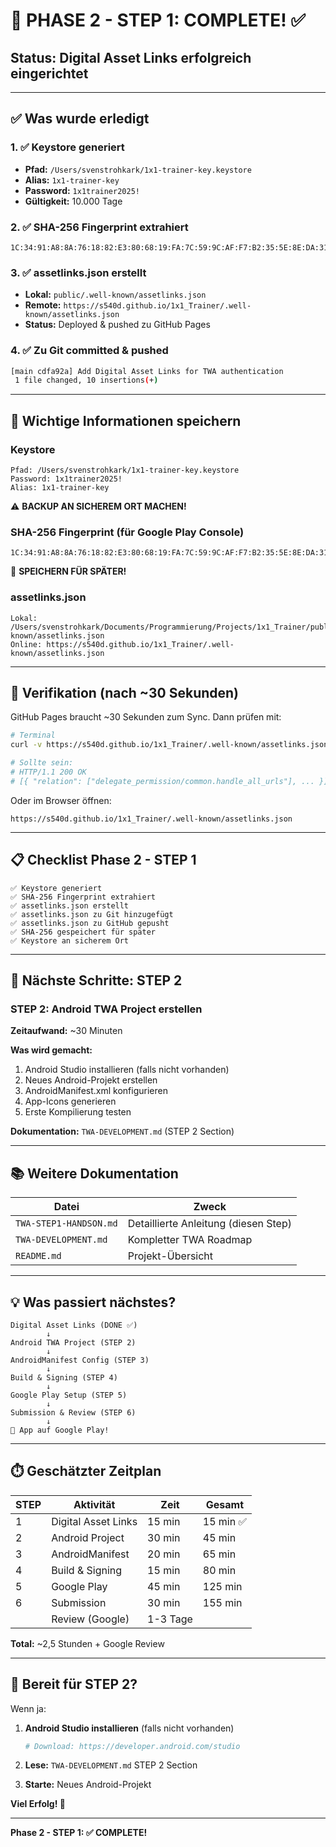 # 🎉 PHASE 2 - STEP 1: COMPLETE! ✅

## Status: Digital Asset Links erfolgreich eingerichtet

---

## ✅ Was wurde erledigt

### 1. ✅ Keystore generiert
- **Pfad:** `/Users/svenstrohkark/1x1-trainer-key.keystore`
- **Alias:** `1x1-trainer-key`
- **Password:** `1x1trainer2025!`
- **Gültigkeit:** 10.000 Tage

### 2. ✅ SHA-256 Fingerprint extrahiert
```
1C:34:91:A8:8A:76:18:82:E3:80:68:19:FA:7C:59:9C:AF:F7:B2:35:5E:8E:DA:31:B8:1F:49:0F:EB:B7:17:FC
```

### 3. ✅ assetlinks.json erstellt
- **Lokal:** `public/.well-known/assetlinks.json`
- **Remote:** `https://s540d.github.io/1x1_Trainer/.well-known/assetlinks.json`
- **Status:** Deployed & pushed zu GitHub Pages

### 4. ✅ Zu Git committed & pushed
```bash
[main cdfa92a] Add Digital Asset Links for TWA authentication
 1 file changed, 10 insertions(+)
```

---

## 🔐 Wichtige Informationen speichern

### Keystore
```
Pfad: /Users/svenstrohkark/1x1-trainer-key.keystore
Password: 1x1trainer2025!
Alias: 1x1-trainer-key
```
⚠️ **BACKUP AN SICHEREM ORT MACHEN!**

### SHA-256 Fingerprint (für Google Play Console)
```
1C:34:91:A8:8A:76:18:82:E3:80:68:19:FA:7C:59:9C:AF:F7:B2:35:5E:8E:DA:31:B8:1F:49:0F:EB:B7:17:FC
```
💾 **SPEICHERN FÜR SPÄTER!**

### assetlinks.json
```
Lokal:  /Users/svenstrohkark/Documents/Programmierung/Projects/1x1_Trainer/public/.well-known/assetlinks.json
Online: https://s540d.github.io/1x1_Trainer/.well-known/assetlinks.json
```

---

## 🧪 Verifikation (nach ~30 Sekunden)

GitHub Pages braucht ~30 Sekunden zum Sync. Dann prüfen mit:

```bash
# Terminal
curl -v https://s540d.github.io/1x1_Trainer/.well-known/assetlinks.json

# Sollte sein:
# HTTP/1.1 200 OK
# [{ "relation": ["delegate_permission/common.handle_all_urls"], ... }]
```

Oder im Browser öffnen:
```
https://s540d.github.io/1x1_Trainer/.well-known/assetlinks.json
```

---

## 📋 Checklist Phase 2 - STEP 1

```
✅ Keystore generiert
✅ SHA-256 Fingerprint extrahiert
✅ assetlinks.json erstellt
✅ assetlinks.json zu Git hinzugefügt
✅ assetlinks.json zu GitHub gepusht
✅ SHA-256 gespeichert für später
✅ Keystore an sicherem Ort
```

---

## 🚀 Nächste Schritte: STEP 2

### STEP 2: Android TWA Project erstellen

**Zeitaufwand:** ~30 Minuten

**Was wird gemacht:**
1. Android Studio installieren (falls nicht vorhanden)
2. Neues Android-Projekt erstellen
3. AndroidManifest.xml konfigurieren
4. App-Icons generieren
5. Erste Kompilierung testen

**Dokumentation:** `TWA-DEVELOPMENT.md` (STEP 2 Section)

---

## 📚 Weitere Dokumentation

| Datei | Zweck |
|-------|-------|
| `TWA-STEP1-HANDSON.md` | Detaillierte Anleitung (diesen Step) |
| `TWA-DEVELOPMENT.md` | Kompletter TWA Roadmap |
| `README.md` | Projekt-Übersicht |

---

## 💡 Was passiert nächstes?

```
Digital Asset Links (DONE ✅)
        ↓
Android TWA Project (STEP 2)
        ↓
AndroidManifest Config (STEP 3)
        ↓
Build & Signing (STEP 4)
        ↓
Google Play Setup (STEP 5)
        ↓
Submission & Review (STEP 6)
        ↓
🎉 App auf Google Play!
```

---

## ⏱️ Geschätzter Zeitplan

| STEP | Aktivität | Zeit | Gesamt |
|------|-----------|------|--------|
| 1 | Digital Asset Links | 15 min | 15 min ✅ |
| 2 | Android Project | 30 min | 45 min |
| 3 | AndroidManifest | 20 min | 65 min |
| 4 | Build & Signing | 15 min | 80 min |
| 5 | Google Play | 45 min | 125 min |
| 6 | Submission | 30 min | 155 min |
|   | Review (Google) | 1-3 Tage | |

**Total:** ~2,5 Stunden + Google Review

---

## 🎯 Bereit für STEP 2?

Wenn ja:

1. **Android Studio installieren** (falls nicht vorhanden)
   ```bash
   # Download: https://developer.android.com/studio
   ```

2. **Lese:** `TWA-DEVELOPMENT.md` STEP 2 Section

3. **Starte:** Neues Android-Projekt

**Viel Erfolg! 🚀**

---

**Phase 2 - STEP 1: ✅ COMPLETE!**
